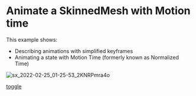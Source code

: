 # Animate a SkinnedMesh with Motion time

This example shows:

- Describing animations with simplified keyframes
- Animating a state with Motion Time (formerly known as Normalized Time)

![sx_2022-02-25_01-25-53_2KNRPmra4o](https://user-images.githubusercontent.com/60819407/155912980-53ba1528-0872-4b65-a491-2e9442f48bae.png)

[toggle](https://raw.githubusercontent.com/Happyrobot33/av3-animator-as-code/main/Packages/com.happyrobot33.animatorascode/Editor/Framework/Examples/GenExample2_Animate.cs ":include :type=code csharp")
